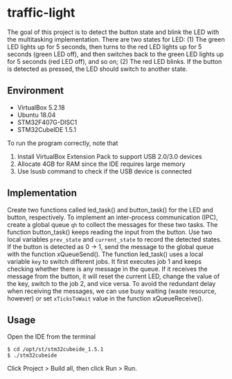 # traffic-light
The goal of this project is to detect the button state and blink the LED with the multitasking implementation. There are two states for LED: (1) The green LED lights up for 5 seconds, then turns to the red LED lights up for 5 seconds (green LED off), and then switches back to the green LED lights up for 5 seconds (red LED off), and so on; (2) The red LED blinks. If the button is detected as pressed, the LED should switch to another state. 



## Environment

- VirtualBox 5.2.18 
- Ubuntu 18.04
- STM32F407G-DISC1
- STM32CubeIDE 1.5.1

To run the program correctly, note that

1. Install VirtualBox Extension Pack to support USB 2.0/3.0 devices
2. Allocate 4GB for RAM since the IDE requires large memory 
3. Use lsusb command to check if the USB device is connected 



## Implementation

Create two functions called led_task() and button_task() for the LED and button, respectively. To implement an inter-process communication (IPC), create a global queue `qh` to collect the messages for these two tasks. The function button_task() keeps reading the input from the button. Use two local variables `prev_state` and `current_state` to record the detected states. If the button is detected as 0 -> 1, send the message to the global queue with the function xQueueSend(). The function led_task() uses a local variable `key` to switch different jobs. It first executes job 1 and keeps checking whether there is any message in the queue. If it receives the message from the button, it will reset the current LED, change the value of the key, switch to the job 2, and vice versa. To avoid the redundant delay when receiving the messages, we can use busy waiting (waste resource, however) or set `xTicksToWait` value in the function xQueueReceive(). 



## Usage

Open the IDE from the terminal

```
$ cd /opt/st/stm32cubeide_1.5.1
$ ./stm32cubeide
```

Click Project > Build all, then click Run > Run. 